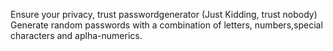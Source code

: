  Ensure your privacy, trust passwordgenerator (Just Kidding, trust nobody)
 Generate random passwords with a combination of letters, numbers,special characters and aplha-numerics.

